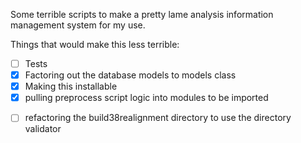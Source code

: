 Some terrible scripts to make a pretty lame analysis information management system for my use.

Things that would make this less terrible:

+ [ ] Tests
+ [x] Factoring out the database models to models class
+ [x] Making this installable
+ [x] pulling preprocess script logic into modules to be imported
* [ ] refactoring the build38realignment directory to use the directory validator
